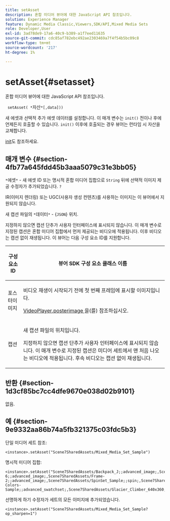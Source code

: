 ```yaml
---
title: setAsset
description: 혼합 미디어 뷰어에 대한 JavaScript API 참조입니다.
solution: Experience Manager
feature: Dynamic Media Classic,Viewers,SDK/API,Mixed Media Sets
role: Developer,User
exl-id: 3ad78de9-17a6-40c9-b389-a1f7eed11635
source-git-commit: cdc85af782ebc492ae2303469a7f4f54b5bc09c8
workflow-type: tm+mt
source-wordcount: '217'
ht-degree: 1%

---
```


# setAsset{#setasset}

혼합 미디어 뷰어에 대한 JavaScript API 참조입니다.

` setAsset( *`자산`*[,data]))`

새 에셋과 선택적 추가 에셋 데이터를 설정합니다. 이 매개 변수는 `init()` 전이나 후에 언제든지 호출할 수 있습니다. `init()` 이후에 호출되는 경우 뷰어는 런타임 시 자산을 교체합니다.

[init](../../../c-html5-s7-aem-asset-viewers/c-html5-mixedmedia-viewer-about/c-html5-mixedmedia-viewer-javascriptapiref/r-html5-mixedmedia-javascriptapiref-init.md#reference-bb4428c155e541b79797f96e17c068ae)도 참조하세요.

## 매개 변수 {#section-4fb77a645fdd45b3aaa5079c31e3bb05}

`*`에셋`*` - 새 에셋 ID 또는 명시적 혼합 미디어 집합으로 `String` 뒤에 선택적 이미지 제공 수정자가 추가되었습니다. `?`

IR(이미지 렌더링) 또는 UGC(사용자 생성 컨텐츠)를 사용하는 이미지는 이 뷰어에서 지원되지 않습니다.

새 캡션 파일의 `*`데이터`*` - {`JSON`} 위치.

지정하지 않으면 캡션 단추가 사용자 인터페이스에 표시되지 않습니다. 이 매개 변수로 지정된 캡션은 혼합 미디어 집합에서 먼저 제공되는 비디오에 적용됩니다. 이후 비디오는 캡션 없이 재생됩니다. 이 뷰어는 다음 구성 요소 ID를 지원합니다.

<table id="table_7B5DD9303EF44ADD847B13FFEAD135D9"> 
 <thead> 
  <tr> 
   <th colname="col1" class="entry"> <p>구성 요소 ID </p> </th> 
   <th colname="col2" class="entry"> <p>뷰어 SDK 구성 요소 클래스 이름 </p> </th> 
  </tr> 
 </thead>
 <tbody> 
  <tr> 
   <td colname="col1"> <p> <span class="codeph"> 포스터이미지 </span> </p> </td> 
   <td colname="col2"> <p>비디오 재생이 시작되기 전에 첫 번째 프레임에 표시할 이미지입니다. </p> <p><a href="../../../c-html5-s7-aem-asset-viewers/c-html5-mixedmedia-viewer-about/r-html5-mixedmedia-viewer-config-attrib/r-html5-mixedmedia-viewer-config-attrib-videoplayer-posterimage.md#reference-f424ad0f278b4d14b86ea55e3a73c52b" format="dita" scope="local"> VideoPlayer.posterimage </a>을(를) 참조하십시오. </p> </td> 
  </tr> 
  <tr> 
   <td colname="col1"> <p> <span class="codeph"> 캡션 </span> </p> </td> 
   <td colname="col2"> <p> 새 캡션 파일의 위치입니다. </p> <p>지정하지 않으면 캡션 단추가 사용자 인터페이스에 표시되지 않습니다. 이 매개 변수로 지정된 캡션은 미디어 세트에서 맨 처음 나오는 비디오에 적용됩니다. 후속 비디오는 캡션 없이 재생됩니다. </p> </td> 
  </tr> 
 </tbody> 
</table>

## 반환 {#section-1d3cf85bc7cc4dfe9670e038d02b9101}

없음.

## 예 {#section-9e9332aa86b74a5fb321375c03fdc5b3}

단일 미디어 세트 참조:

```
<instance>.setAsset("Scene7SharedAssets/Mixed_Media_Set_Sample")
```

명시적 미디어 집합:

```
<instance>.setAsset("Scene7SharedAssets/Backpack_J;;advanced_image;,Scene7SharedAssets/Frame-6;;advanced_image;,Scene7SharedAssets/Frame-2;;advanced_image;,Scene7SharedAssets/SpinSet_Sample;;spin;,Scene7SharedAssets/ImageSet-Colors-Sample;;advanced_swatchset;,Scene7SharedAssets/Glacier_Climber_640x360;Scene7SharedAssets/Glacier_Climber_640x360;video;")
```

선명하게 하기 수정자가 세트의 모든 이미지에 추가되었습니다.

```
<instance>.setAsset("Scene7SharedAssets/Mixed_Media_Set_Sample?op_sharpen=1")
```
